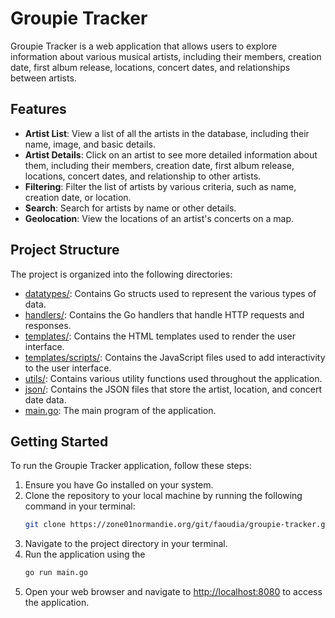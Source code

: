 # Groupie Tracker

Groupie Tracker is a web application that allows users to explore information about various musical artists, including their members, creation date, first album release, locations, concert dates, and relationships between artists.

## Features

- **Artist List**: View a list of all the artists in the database, including their name, image, and basic details.
- **Artist Details**: Click on an artist to see more detailed information about them, including their members, creation date, first album release, locations, concert dates, and relationship to other artists.
- **Filtering**: Filter the list of artists by various criteria, such as name, creation date, or location.
- **Search**: Search for artists by name or other details.
- **Geolocation**: View the locations of an artist's concerts on a map.

## Project Structure

The project is organized into the following directories:

- [datatypes/](datatypes/): Contains Go structs used to represent the various types of data.
- [handlers/](handlers/): Contains the Go handlers that handle HTTP requests and responses.
- [templates/](templates/): Contains the HTML templates used to render the user interface.
- [templates/scripts/](templates/scripts/): Contains the JavaScript files used to add interactivity to the user interface.
- [utils/](utils/): Contains various utility functions used throughout the application.
- [json/](json/): Contains the JSON files that store the artist, location, and concert date data.
- [main.go](main.go): The main program of the application.

## Getting Started

To run the Groupie Tracker application, follow these steps:

1. Ensure you have Go installed on your system.
2. Clone the repository to your local machine by running the following command in your terminal:
   ```bash
   git clone https://zone01normandie.org/git/faoudia/groupie-tracker.git
   ```
3. Navigate to the project directory in your terminal.
4. Run the application using the 
    ```bash 
    go run main.go
    ```
5. Open your web browser and navigate to [http://localhost:8080](http://localhost:8080) to access the application.